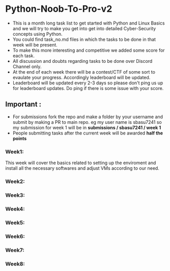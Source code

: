 # Python-Noob-To-Pro-v2
* This is a month long task list to get started with Python and Linux Basics and we will try to make you get into get into detailed Cyber-Security concepts using Python.
* You could find task_no.md files in which the tasks to be done in that week will be present. 
* To make this more interesting and competitive we added some score for each task.
* All discussion and doubts regarding tasks to be done over Discord Channel only.
* At the end of each week there will be a contest/CTF of some sort to evaulate your progress. Accordingly leaderboard will be updated.
* Leaderboard will be updated every 2-3 days so please don't ping us up for leaderboard updates. Do ping if there is some issue with your score.

## Important :
* For submissions fork the repo and make a folder by your username and submit by making a PR to main repo. eg  my user name is sbasu7241 so my submission for week 1 will be in  **submissions / sbasu7241 / week 1**
* People submitting tasks after the current week will be awarded **half the points**

### Week1:
This week will cover the basics related to setting up the enviroment and install all the necessary softwares and adjust VMs according to our need.

### Week2:

### Week3:

### Week4:

### Week5:

### Week6:

### Week7:

### Week8:


